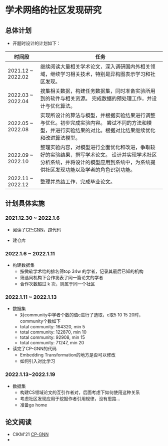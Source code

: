 # 学术网络的社区发现研究

## 总体计划

- 开题时设计的计划如下：

| 时间段 | 任务 |
| ------ | ---- |
| 2021.12 ~ 2022.02                                            | 继续阅读大量相关学术论文，深入调研国内外相关领域，继续学习相关技术，特别是异构图表示学习和社区发现。 |
| 2022.03 ~ 2022.04                                            | 搜集相关数据，构建任务数据集，同时准备实验所用到的软件与相关资源。 完成数据的预处理工作，并设计与优化算法。                    |
| 2022.05 ~ 2022.08                                            | 实现所设计的算法与模型，并根据实验结果进行调整与优化。初步完成实验内容。  尝试不同的方法和模型，并进行实验结果的对比。根据对比结果继续优化和改进算法模型。 |
| 2022.09 ~ 2022.10                                            | 整理实验内容，对模型进行全面优化和改进，争取较好的实验结果，撰写学术论文。 设计并实现学术社区分析系统，并将设计的模型应用到系统中，为系统提供社区发现功能以及学者的角色识别功能。 |                                                              |
| 2022.11 ~ 2022.12                                            | 整理并总结工作，完成毕业论文。                               |

## 计划具体实施

### 2021.12.30 ~ 2022.1.6

- 阅读了[CP-GNN](https://github.com/RManLuo/CP-GNN)，跑代码

- 建仓库

### 2022.1.6 ~ 2022.1.11

- 构建数据集
  - 按微软学术给的排名筛top 34w 的学者，记录其最后已知的机构
  - 筛选同机构下合作发表了同一篇论文的学者
  - 合作次数超过 k 次，则属于同一个社区
### 2022.1.11 ~ 2022.1.13

- 数据集
  - 对community中学者个数的值c进行了选取，c取5 10 15 20时， community个数如下
  - total community: 164320, min 5
  - total community: 122870, min 10
  - total community: 92908, min 15
  - total community: 71247, min 20
- 读完了CP-GNN的代码
  - Embedding Transformation的地方是否可以修改
  - 如何引入对比学习

### 2022.1.13~2022.1.19

- 数据集
  - 构建CS领域论文的互引作者对，后面考虑下如何使用这种关系
  - 考虑社区发现应用于挖掘作者引用规律，没有思路...
  - 准备go home

## 论文阅读

- CIKM'21 [CP-GNN](https://github.com/RManLuo/CP-GNN)
- 
